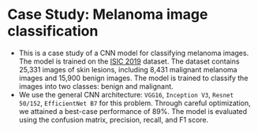 # Case Study: Melanoma image classification

- This is a case study of a CNN model for classifying melanoma images. The model is trained on the [ISIC 2019](https://challenge2019.isic-archive.com/) dataset. The dataset contains 25,331 images of skin lesions, including 8,431 malignant melanoma images and 15,900 benign images. The model is trained to classify the images into two classes: benign and malignant.
- We use the general CNN architecture: `VGG16`, `Inception V3`, `Resnet 50/152`, `EfficientNet B7` for this problem. Through careful optimization, we attained a best-case performance of 89%. The model is evaluated using the confusion matrix, precision, recall, and F1 score.
